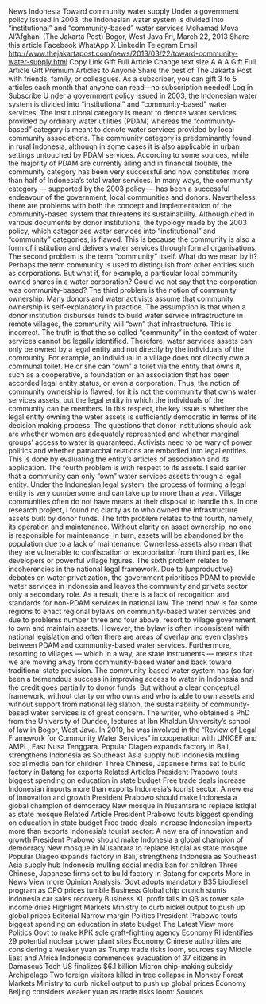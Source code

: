 # 

News
Indonesia
Toward community water supply
Under a government policy issued in 2003, the Indonesian water system is divided into “institutional” and “community-based” water services
Mohamad Mova Al’Afghani
(The Jakarta Post)
Bogor, West Java
Fri, March 22, 2013
Share this article
Facebook
WhatApp
X
LinkedIn
Telegram
Email
http://www.thejakartapost.com/news/2013/03/22/toward-community-water-supply.html
Copy Link
Gift Full Article
Change text size
A
A
A
Gift Full Article
Gift Premium Articles
to Anyone
Share the best of The Jakarta Post with friends, family, or colleagues. As a subscriber, you can gift 3 to 5 articles each month that anyone can read—no subscription needed!
Log in
Subscribe
U
nder a government policy issued in 2003, the Indonesian water system is divided into “institutional” and “community-based” water services. The institutional category is meant to denote water services provided by ordinary water utilities (PDAM) whereas the “community-based” category is meant to denote water services provided by local community associations.
The community category is predominantly found in rural Indonesia, although in some cases it is also applicable in urban settings untouched by PDAM services. According to some sources, while the majority of PDAM are currently ailing and in financial trouble, the community category has been very successful and now constitutes more than half of Indonesia’s total water services.
In many ways, the community category — supported by the 2003 policy — has been a successful endeavour of the government, local communities and donors. Nevertheless, there are problems with both the concept and implementation of the community-based system that threatens its sustainability.
Although cited in various documents by donor institutions, the typology made by the 2003 policy, which categorizes water services into “institutional” and “community” categories, is flawed.
This is because the community is also a form of institution and delivers water services through formal organisations.
The second problem is the term “community” itself. What do we mean by it? Perhaps the term community is used to distinguish from other entities such as corporations. But what if, for example, a particular local community owned shares in a water corporation? Could we not say that the corporation was community-based?
The third problem is the notion of community ownership. Many donors and water activists assume that community ownership is self-explanatory in practice.
The assumption is that when a donor institution disburses funds to build water service infrastructure in remote villages, the community will “own” that infrastructure. This is incorrect.
The truth is that the so called “community” in the context of water services cannot be legally identified. Therefore, water services assets can only be owned by a legal entity and not directly by the individuals of
the community.
For example, an individual in a village does not directly own a communal toilet. He or she can “own” a toilet via the entity that owns it, such as a cooperative, a foundation or an association that has been
accorded legal entity status, or even a corporation.
Thus, the notion of community ownership is flawed, for it is not the community that owns water services assets, but the legal entity in which the individuals of the community can be members.
In this respect, the key issue is whether the legal entity owning the water assets is sufficiently democratic in terms of its decision making process.
The questions that donor institutions should ask are whether women are adequately represented and whether marginal groups’ access to water is guaranteed.
Activists need to be wary of power politics and whether patriarchal relations are embodied into legal entities. This is done by evaluating the entity’s articles of association and its application.
The fourth problem is with respect to its assets. I said earlier that a community can only “own” water services assets through a legal entity. Under the Indonesian legal system, the process of forming a legal entity is very cumbersome and can take up to more than a year.
Village communities often do not have means at their disposal to handle this. In one research project, I found no clarity as to who owned the infrastructure assets built by donor funds.
The fifth problem relates to the fourth, namely, its operation and maintenance. Without clarity on asset ownership, no one is responsible for maintenance.
In turn, assets will be abandoned by the population due to a lack of maintenance. Ownerless assets also mean that they are vulnerable to confiscation or expropriation from third parties, like developers or powerful village figures.
The sixth problem relates to incoherencies in the national legal framework. Due to (unproductive) debates on water privatization, the government prioritises PDAM to provide water services in Indonesia and leaves the community and private sector only a secondary role. As a result, there is a lack of recognition and standards for non-PDAM services in national law.
The trend now is for some regions to enact regional bylaws on community-based water services and due to problems number three and four above, resort to village government to own and maintain assets.
However, the bylaw is often inconsistent with national legislation and often there are areas of overlap and even clashes between PDAM and community-based water services.
Furthermore, resorting to villages — which in a way, are state instruments — means that we are moving away from community-based water and back toward traditional state provision.
The community-based water system has (so far) been a tremendous success in improving access to water in Indonesia and the credit goes partially to donor funds.
But without a clear conceptual framework, without clarity on who owns and who is able to own assets and without support from national legislation, the sustainability of community-based water services is of great concern.
The writer, who obtained a PhD from the University of Dundee, lectures at Ibn Khaldun University’s school of law in Bogor, West Java. In 2010, he was involved in the “Review of Legal Framework for Community Water Services” in cooperation with UNICEF and AMPL, East Nusa Tenggara.
Popular
Diageo expands factory in Bali, strengthens Indonesia as Southeast Asia supply hub
Indonesia mulling social media ban for children
Three Chinese, Japanese firms set to build factory in Batang for exports
Related Articles
President Prabowo touts biggest spending on education in state budget
Free trade deals increase Indonesian imports more than exports
Indonesia’s tourist sector: A new era of innovation and growth
President Prabowo should make Indonesia a global champion of democracy
New mosque in Nusantara to replace Istiqlal as state mosque
Related Article
President Prabowo touts biggest spending on education in state budget
Free trade deals increase Indonesian imports more than exports
Indonesia’s tourist sector: A new era of innovation and growth
President Prabowo should make Indonesia a global champion of democracy
New mosque in Nusantara to replace Istiqlal as state mosque
Popular
Diageo expands factory in Bali, strengthens Indonesia as Southeast Asia supply hub
Indonesia mulling social media ban for children
Three Chinese, Japanese firms set to build factory in Batang for exports
More in News
View more
Opinion
Analysis: Govt adopts mandatory B35 biodiesel program as CPO prices tumble
Business
Global chip crunch stunts Indonesia car sales recovery
Business
XL profit falls in Q3 as tower sale income dries
Highlight
Markets
Ministry to curb nickel output to push up global prices
Editorial
Narrow margin
Politics
President Prabowo touts biggest spending on education in state budget
The Latest
View more
Politics
Govt to make KPK sole graft-fighting agency
Economy
RI identifies 29 potential nuclear power plant sites
Economy
Chinese authorities are considering a weaker yuan as Trump trade risks loom, sources say
Middle East and Africa
Indonesia commences evacuation of 37 citizens in Damascus
Tech
US finalizes $6.1 billion Micron chip-making subsidy
Archipelago
Two foreign visitors killed in tree collapse in Monkey Forest
Markets
Ministry to curb nickel output to push up global prices
Economy
Beijing considers weaker yuan as trade risks loom: Sources